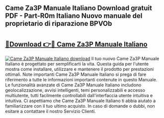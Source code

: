 ## Came Za3P Manuale Italiano Download gratuit PDF - Part-R0m Italiano Nuovo manuale del proprietario di riparazione BPVOb

# <h2><a href="http://df9c049.blite.top/?on=Came+Za3P+Manuale+Italiano">🔗Download 👉🔴 Came Za3P Manuale Italiano</a></h2>

[![Came Za3P Manuale Italiano download](https://i.imgur.com/lujVjoI.png)](http://df9c049.blite.top/?on=Came+Za3P+Manuale+Italiano)
Il tuo nuovo Came Za3P Manuale Italiano è progettato per semplificarti la vita. Questa guida per l'utente mostra come installare, utilizzare e mantenere il prodotto per prestazioni ottimali. Note importanti Came Za3P Manuale Italiano si prega di fare riferimento a tutte le informazioni importanti contenute in questo Manuale. Le funzionalità avanzate di Came Za3P Manuale Italiano includono geolocalizzazione, avvisi intelligenti, temi personalizzabili e accesso multiutente, tutti facilmente controllabili dall'interfaccia utente intuitiva e intuitiva. Ci aspettiamo che Came Za3P Manuale Italiano ti abbia aiutato a familiarizzare con il tuo ultimo acquisto. In caso di domande o dubbi, non esitare a contattare il nostro Servizio Clienti.
